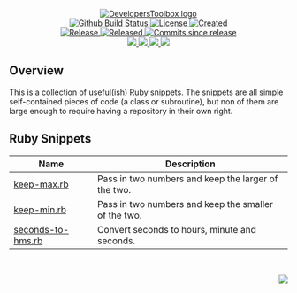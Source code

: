 <!-- markdownlint-disable -->
<p align="center">
    <a href="https://github.com/DevelopersToolbox/">
        <img src="https://cdn.wolfsoftware.com/assets/images/github/organisations/developerstoolbox/black-and-white-circle-256.png" alt="DevelopersToolbox logo" />
    </a>
    <br />
    <a href="https://github.com/DevelopersToolbox/ruby-snippets/actions/workflows/cicd.yml">
        <img src="https://img.shields.io/github/actions/workflow/status/DevelopersToolbox/ruby-snippets/cicd.yml?branch=master&label=build%20status&style=for-the-badge" alt="Github Build Status" />
    </a>
    <a href="https://github.com/DevelopersToolbox/ruby-snippets/blob/master/LICENSE.md">
        <img src="https://img.shields.io/github/license/DevelopersToolbox/ruby-snippets?color=blue&label=License&style=for-the-badge" alt="License">
    </a>
    <a href="https://github.com/DevelopersToolbox/ruby-snippets">
        <img src="https://img.shields.io/github/created-at/DevelopersToolbox/ruby-snippets?color=blue&label=Created&style=for-the-badge" alt="Created">
    </a>
    <br />
    <a href="https://github.com/DevelopersToolbox/ruby-snippets/releases/latest">
        <img src="https://img.shields.io/github/v/release/DevelopersToolbox/ruby-snippets?color=blue&label=Latest%20Release&style=for-the-badge" alt="Release">
    </a>
    <a href="https://github.com/DevelopersToolbox/ruby-snippets/releases/latest">
        <img src="https://img.shields.io/github/release-date/DevelopersToolbox/ruby-snippets?color=blue&label=Released&style=for-the-badge" alt="Released">
    </a>
    <a href="https://github.com/DevelopersToolbox/ruby-snippets/releases/latest">
        <img src="https://img.shields.io/github/commits-since/DevelopersToolbox/ruby-snippets/latest.svg?color=blue&style=for-the-badge" alt="Commits since release">
    </a>
    <br />
    <a href="https://github.com/DevelopersToolbox/ruby-snippets/blob/master/.github/CODE_OF_CONDUCT.md">
        <img src="https://img.shields.io/badge/Code%20of%20Conduct-blue?style=for-the-badge" />
    </a>
    <a href="https://github.com/DevelopersToolbox/ruby-snippets/blob/master/.github/CONTRIBUTING.md">
        <img src="https://img.shields.io/badge/Contributing-blue?style=for-the-badge" />
    </a>
    <a href="https://github.com/DevelopersToolbox/ruby-snippets/blob/master/.github/SECURITY.md">
        <img src="https://img.shields.io/badge/Report%20Security%20Concern-blue?style=for-the-badge" />
    </a>
    <a href="https://github.com/DevelopersToolbox/ruby-snippets/issues">
        <img src="https://img.shields.io/badge/Get%20Support-blue?style=for-the-badge" />
    </a>
</p>

## Overview

This is a collection of useful(ish) Ruby snippets. The snippets are all simple self-contained pieces of code (a class or subroutine), but non of them are large enough to require having a repository in their own right.

## Ruby Snippets

| Name                                                      | Description                                          |
| --------------------------------------------------------- | ---------------------------------------------------- |
| [keep-max.rb](src/keep-max/keep-max.rb)                   | Pass in two numbers and keep the larger of the two.  |
| [keep-min.rb](src/keep-min/keep-min.rb)                   | Pass in two numbers and keep the smaller of the two. |
| [seconds-to-hms.rb](src/seconds-to-hms/seconds-to-hms.rb) | Convert seconds to hours, minute and seconds.        |

<br />
<p align="right"><a href="https://wolfsoftware.com/"><img src="https://img.shields.io/badge/Created%20by%20Wolf%20on%20behalf%20of%20Wolf%20Software-blue?style=for-the-badge" /></a></p>
